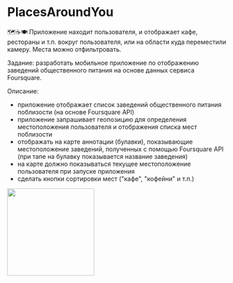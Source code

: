 # PlacesAroundYou
🗺☕️🍽 Приложение находит пользователя, и отображает кафе, рестораны и т.п. вокруг пользователя, или на области куда переместили камеру. Места можно отфильтровать. 

Задание: разработать мобильное приложение по отображению заведений общественного питания на основе данных сервиса Foursquare.

Описание: 
- приложение отображает список заведений общественного питания поблизости (на основе Foursquare API)
- приложение запрашивает геопозицию для определения местоположения пользователя и отображения списка мест поблизости
- отображать на карте аннотации (булавки), показывающие местоположение заведений, полученных с помощью Foursquare API (при тапе на булавку показывается название заведения)
- на карте должно показываться текущее местоположение пользователя при запуске приложения
- сделать кнопки сортировки мест ("кафе", "кофейни" и т.п.)


<img src="https://user-images.githubusercontent.com/63013272/121150983-a8ccdd00-c84c-11eb-89a4-11a64c86ed40.png" width="200" />
